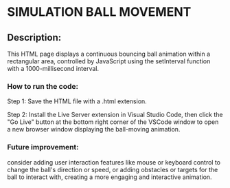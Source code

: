 # SIMULATION BALL MOVEMENT

## Description:

This HTML page displays a continuous bouncing ball animation within a rectangular area, controlled by JavaScript using the setInterval function with a 1000-millisecond interval.

### How to run the code:

Step 1: Save the HTML file with a .html extension.

Step 2: Install the Live Server extension in Visual Studio Code, then click the "Go Live" button at the bottom right corner of the VSCode window to open a new browser window displaying the ball-moving animation.

### Future improvement:

consider adding user interaction features like mouse or keyboard control to change the ball's direction or speed, or adding obstacles or targets for the ball to interact with, creating a more engaging and interactive animation.

